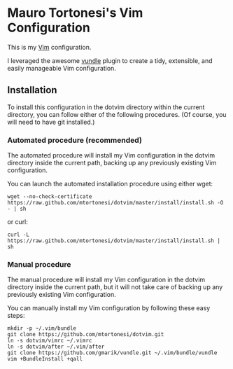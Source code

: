 # Mauro Tortonesi's Vim Configuration

This is my [Vim](http://www.vim.org) configuration.

I leveraged the awesome [vundle](https://github.com/gmarik/vundle) plugin to
create a tidy, extensible, and easily manageable Vim configuration.


## Installation

To install this configuration in the dotvim directory within the current
directory, you can follow either of the following procedures. (Of course, you
will need to have git installed.)


### Automated procedure (recommended)

The automated procedure will install my Vim configuration in the dotvim
directory inside the current path, backing up any previously existing Vim
configuration.

You can launch the automated installation procedure using either wget:

    wget --no-check-certificate https://raw.github.com/mtortonesi/dotvim/master/install/install.sh -O - | sh

or curl:

    curl -L https://raw.github.com/mtortonesi/dotvim/master/install/install.sh | sh


### Manual procedure

The manual procedure will install my Vim configuration in the dotvim directory
inside the current path, but it will not take care of backing up any previously
existing Vim configuration.

You can manually install my Vim configuration by following these easy steps:

    mkdir -p ~/.vim/bundle
    git clone https://github.com/mtortonesi/dotvim.git
    ln -s dotvim/vimrc ~/.vimrc
    ln -s dotvim/after ~/.vim/after
    git clone https://github.com/gmarik/vundle.git ~/.vim/bundle/vundle
    vim +BundleInstall +qall
